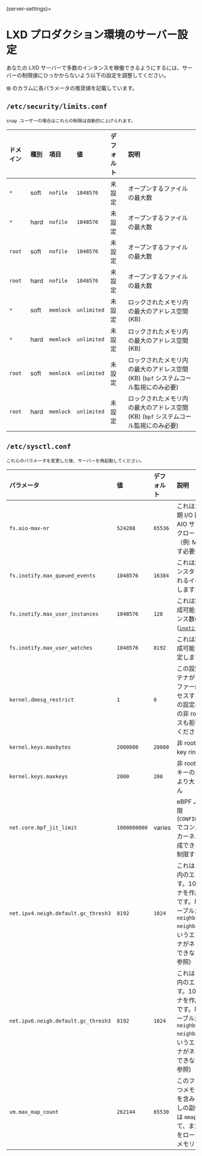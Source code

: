 (server-settings)=
# LXD プロダクション環境のサーバー設定

あなたの LXD サーバーで多数のインタンスを稼働できるようにするには、サーバーの制限値にひっかからないよう以下の設定を調整してください。

`値` のカラムに各パラメータの推奨値を記載しています。

## `/etc/security/limits.conf`

```{note}
snap ユーザーの場合はこれらの制限は自動的に上げられます。
```

ドメイン | 種別 | 項目      | 値          | デフォルト | 説明
:-----   | :--- | :----     | :--------   | :--------  | :----------
`*`      | soft | `nofile`  | `1048576`   | 未設定     | オープンするファイルの最大数
`*`      | hard | `nofile`  | `1048576`   | 未設定     | オープンするファイルの最大数
`root`   | soft | `nofile`  | `1048576`   | 未設定     | オープンするファイルの最大数
`root`   | hard | `nofile`  | `1048576`   | 未設定     | オープンするファイルの最大数
`*`      | soft | `memlock` | `unlimited` | 未設定     | ロックされたメモリ内の最大のアドレス空間 (KB)
`*`      | hard | `memlock` | `unlimited` | 未設定     | ロックされたメモリ内の最大のアドレス空間 (KB)
`root`   | soft | `memlock` | `unlimited` | 未設定     | ロックされたメモリ内の最大のアドレス空間 (KB) (`bpf` システムコール監視にのみ必要)
`root`   | hard | `memlock` | `unlimited` | 未設定     | ロックされたメモリ内の最大のアドレス空間 (KB) (`bpf` システムコール監視にのみ必要)

## `/etc/sysctl.conf`

```{note}
これらのパラメータを変更した後、サーバーを再起動してください。
```

パラメータ                          | 値           | デフォルト | 説明
:-----                              | :---         | :---       | :---
`fs.aio-max-nr`                     | `524288`     | `65536`    | これは並行に実行される非同期 I/O 操作の最大数です。 AIO サブシステムを使うワークロードが大量にある場合（例: MySQL ）、これを増やす必要があるかもしれません
`fs.inotify.max_queued_events`      | `1048576`    | `16384`    | これは対応する `inotify` のインスタンスにキューイングされるイベント数の上限を指定します ([`inotify`](https://man7.org/linux/man-pages/man7/inotify.7.html) 参照)
`fs.inotify.max_user_instances`     | `1048576`    | `128`      | これは実ユーザー ID ごとに作成可能な `inotify` のインスタンス数の上限を指定します ([`inotify`](https://man7.org/linux/man-pages/man7/inotify.7.html) 参照)
`fs.inotify.max_user_watches`       | `1048576`    | `8192`     | これは実ユーザー ID ごとに作成可能な watch 数の上限を指定します ([`inotify`](https://man7.org/linux/man-pages/man7/inotify.7.html) 参照)
`kernel.dmesg_restrict`             | `1`          | `0`        | この設定を有効にするとコンテナがカーネルのリングバッファー内のメッセージにアクセスするのを拒否します。この設定はホスト・システム上の非 root ユーザーへのアクセスも拒否することに注意してください
`kernel.keys.maxbytes`              | `2000000`    | `20000`    | 非 root ユーザーが使用できる key ring の最大サイズ
`kernel.keys.maxkeys`               | `2000`       | `200`      | 非 root ユーザーが使用できるキーの最大数で、コンテナ数より大きくなければなりません
`net.core.bpf_jit_limit`            | `1000000000` | varies     | eBPF JIT割り当てのサイズ制限 (`CONFIG_BPF_JIT_ALWAYS_ON=y`でコンパイルされた< 5.15のカーネル上では、この値は作成できるインスタンスの量を制限するかもしれません)
`net.ipv4.neigh.default.gc_thresh3` | `8192`       | `1024`     | これは ARP テーブル (IPv4) 内のエントリーの最大数です。1024 個を超えるコンテナを作成するなら増やすべきです。増やさなければ ARP テーブルがフルになったときに `neighbour: ndisc_cache: neighbor table overflow!` というエラーが発生し、コンテナがネットワーク設定を取得できなくなります ([`ip-sysctl`](https://www.kernel.org/doc/Documentation/networking/ip-sysctl.txt) 参照)
`net.ipv6.neigh.default.gc_thresh3` | `8192`       | `1024`     | これは ARP テーブル (IPv6) 内のエントリーの最大数です。1024 個を超えるコンテナを作成するなら増やすべきです。増やさなければ ARP テーブルがフルになったときに `neighbour: ndisc_cache: neighbor table overflow!` というエラーが発生し、コンテナがネットワーク設定を取得できなくなります ([`ip-sysctl`](https://www.kernel.org/doc/Documentation/networking/ip-sysctl.txt) 参照)
`vm.max_map_count`                  | `262144`     | `65530`    | このファイルはプロセスが持つメモリマップ領域の最大数を含みます。`malloc` の呼び出しの副作用として、 直接的には `mmap` と `mprotect` によって、また、共有ライブラリーをロードすることによって、メモリマップ領域を使います

